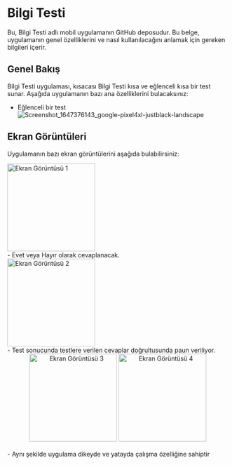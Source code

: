 # Bilgi Testi

Bu, Bilgi Testi adlı mobil uygulamanın GitHub deposudur. Bu belge, uygulamanın genel özelliklerini ve nasıl kullanılacağını anlamak için gereken bilgileri içerir.

## Genel Bakış

Bilgi Testi uygulaması, kısacası Bilgi Testi kısa ve eğlenceli kısa bir test sunar. Aşağıda uygulamanın bazı ana özelliklerini bulacaksınız:

- Eğlenceli bir test
![Screenshot_1647376143_google-pixel4xl-justblack-landscape](https://github.com/HakanOzsoyler/bilgi_testi/assets/77840330/9b9de568-611a-4ce7-bf80-a7b38d3ece30)




## Ekran Görüntüleri

Uygulamanın bazı ekran görüntülerini aşağıda bulabilirsiniz:

<img src="https://github.com/HakanOzsoyler/bilgi_testi/assets/77840330/c6db3e3a-3bc2-4166-b993-ea079690a7b3" width="200" alt="Ekran Görüntüsü 1">
<br>
- Evet veya Hayır olarak cevaplanacak.
<br>
<img src="https://github.com/HakanOzsoyler/bilgi_testi/assets/77840330/d3c2b224-a1ab-48cf-be43-cf991cd023d8" width="200" alt="Ekran Görüntüsü 2">
<br>
- Test sonucunda testlere verilen cevaplar doğrultusunda paun veriliyor.
<br>
<div align="center">
<img src="https://github.com/HakanOzsoyler/bilgi_testi/assets/77840330/46ec6d18-9640-47f4-bb2a-fff7c9c46ac3" width="200" alt="Ekran Görüntüsü 3">
<img src="https://github.com/HakanOzsoyler/bilgi_testi/assets/77840330/9b9de568-611a-4ce7-bf80-a7b38d3ece30" width="200" alt="Ekran Görüntüsü 4">
</div>
<br>
- Aynı şekilde uygulama dikeyde ve yatayda çalışma özelliğine sahiptir
